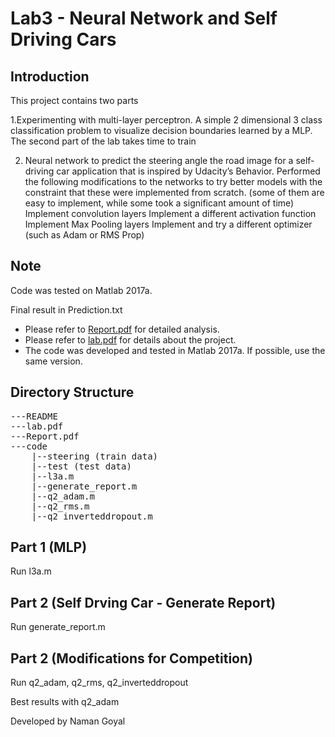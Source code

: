 Lab3 - Neural Network and Self Driving Cars
===========================================

Introduction
------------

This project contains two parts

1.Experimenting with multi-layer perceptron. A simple 2 dimensional
3 class classification problem to visualize decision boundaries learned by a MLP. The second part of the lab
takes time to train

2. Neural network to predict the steering angle the road image for a self-driving car application that is inspired by Udacity’s Behavior. Performed the following modifications to the networks to try better models with the constraint that these were implemented from scratch. (some of them are easy to implement, while some took a significant amount of time)
Implement convolution layers
Implement a different activation function
Implement Max Pooling layers
Implement and try a different optimizer (such as Adam or RMS Prop)

Note
----
Code was tested on Matlab 2017a.

Final result in Prediction.txt

* Please refer to [Report.pdf](Report.pdf) for detailed analysis.
* Please refer to [lab.pdf](lab.pdf) for details about the project.
* The code was developed and tested in Matlab 2017a. If possible, use the same version.

Directory Structure
-------------------
<pre>
---README
---lab.pdf
---Report.pdf
---code
	|--steering (train data)
	|--test (test data)
	|--l3a.m
	|--generate_report.m
	|--q2_adam.m
	|--q2_rms.m
	|--q2_inverteddropout.m
</pre>

Part 1 (MLP)
----------------

Run l3a.m

Part 2 (Self Drving Car - Generate Report)
------------------------------------------

Run generate_report.m


Part 2 (Modifications for Competition)
--------------


Run q2_adam, q2_rms, q2_inverteddropout

Best results with q2_adam

Developed by
Naman Goyal

